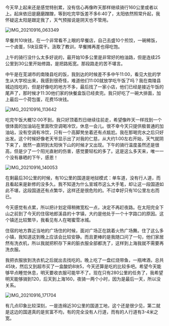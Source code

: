 今天早上起来还是感觉特别累，没有信心再像昨天那样继续骑行160公里或者以上。起床依旧是磨磨蹭蹭，等到吃完早饭差不多6:40了，太阳依然照常升起，我怀疑这太阳是跟定我了，天气预报说是阴天也不管用。

![IMG_20210916_063349](https://ridemypic.oss-cn-chengdu.aliyuncs.com/rideimg/IMG_20210916_063349.jpg)

早餐共10块钱，在一个非常看不上眼的早餐店，自己去盛10个煎饺，一碗稀饭，一个卤蛋，5块豆腐干。汲取了教训，早餐摊再差也得吃饱。

上午的骑行没什么太多好说的，最开始10多公里是非常好的柏油路，但是连续25公里到30公里开始修路，是把路拓宽。那段路走的苦不堪言。

中午是在芜湖市的南陵县吃的饭，我到达的时候差不多中午11:00，看见大批的学生从大学校出来，我感到很奇怪，难道他们11:00就放学吃午饭了吗？我在南陵县城边找吃的，但是好像吃的地方不多，最后找了一家小店，他们已经是接近午饭的尾声了，那时候才11:30他们家的快餐盒饭已经卖完。我只好吃了一碗大排面，加上最后一个荷包蛋，花费15块钱。

![IMG_20210916_113642](https://ridemypic.oss-cn-chengdu.aliyuncs.com/rideimg/IMG_20210916_113642.jpg)

吃完午饭大概12:00不到，我只好顶着烈日继续往前走，希望像昨天一样找到一个很体面的加油站在里面吹空调喝冷饮，休息一会儿。很不幸今天只提供极普通的加油站，没有空调有冷饮，只有一个高脚凳坐着还有点尴尬。我在那喝完水之后只好出发。这个时候好像老天爷显示出了对我的仁慈，从大约1:00左右开始，天气就阴下来了，居然一直阴到太阳快下山的时候才又出现。下午的骑行温度虽然还是很高，但是少了一个阳光直射的伤害，感觉要轻松的多了。这是这么多天来，唯一一个没有暴晒的下午，感恩！

![IMG_20210916_140053](https://ridemypic.oss-cn-chengdu.aliyuncs.com/rideimg/IMG_20210916_140053.jpg)

在剩最后30公里的时候，有10公里的国道是地狱模式：单车道，没有行人道，而且看起来是新修的没多久。我不知道为什么宣城市这么大手笔，却让这一段国道如此不堪，这段国道还有点繁华，这样还是很危险的。不过幸好只有10公里左右而已。

今天感觉有点累，所以把计划定得稍微宽松一点，决定不再赶夜路。在太阳完全下山之前到了今天的住宿地郎溪县的十字镇，大约是他处于一个十字路口的原因。这个镇还比较繁华，我看见有人在喝蜜雪冰城。

住宿的地方靠近当地的广场住的时候，面对广场正在跳着火热广场舞。住了这么多小镇，我知道这到晚上应该会比较安静。而且更棒的是我随口问了一句，他们家居然有洗衣机，所以我就把积存下来的脏衣服全部都洗了，这样到上海我就不需要再洗衣服。

我把衣服放到洗衣机之后就出去找吃的。晚上吃了一盘红烧带鱼，一瓶啤酒，总共45块，然后又到超市买了一盒酸奶8块5，今天还算是吃的比较多吧。希望今天能够早点睡觉休息，明天要收衣服可能早不了。现在只有280公里的任务了，我希望明天能够骑到120，后天到上海160，夜骑一两个小时，因为是最后一天，所以没关系。

![IMG_20210916_171704](https://ridemypic.oss-cn-chengdu.aliyuncs.com/rideimg/IMG_20210916_171704.jpg)

有几点印象比较深刻，一是连绵近30公里的国道工地，这个还是很少见，第二就是这边的国道真的是贫富不均，有的完全没有人行道，而有的人行道有3-4米之宽。
